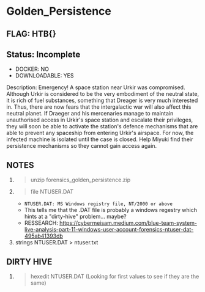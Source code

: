 # Golden_Persistence

## FLAG: HTB{}

## Status: Incomplete

+ DOCKER: NO
+ DOWNLOADABLE: YES

Description: Emergency! A space station near Urkir was compromised. Although Urkir is considered to be the very embodiment of the neutral state, it is rich of fuel substances, something that Dreager is very much interested in. Thus, there are now fears that the intergalactic war will also affect this neutral planet. If Draeger and his mercenaries manage to maintain unauthorised access in Urkir's space station and escalate their privileges, they will soon be able to activate the station's defence mechanisms that are able to prevent any spaceship from entering Urkir's airspace. For now, the infected machine is isolated until the case is closed. Help Miyuki find their persistence mechanisms so they cannot gain access again.

## NOTES

1. > unzip forensics_golden_persistence.zip
2. > file NTUSER.DAT
    + `NTUSER.DAT: MS Windows registry file, NT/2000 or above`
    + This tells me that the .DAT file is probably a windows regestry which hints at a "dirty-hive" problem... maybe?
    + RESSEARCH: <https://cybermeisam.medium.com/blue-team-system-live-analysis-part-11-windows-user-account-forensics-ntuser-dat-495ab41393db>
3. strings NTUSER.DAT > ntuser.txt

## DIRTY HIVE

1. > hexedit NTUSER.DAT (Looking for first values to see if they are the same)
